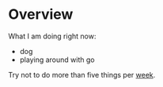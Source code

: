 # Overview

What I am doing right now:

- dog
- playing around with go

Try not to do more than five things per [week](http://www.wikipedia.org).
